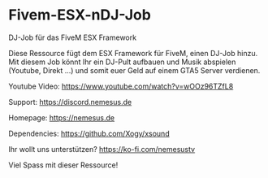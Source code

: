 # Fivem-ESX-nDJ-Job
DJ-Job für das FiveM ESX Framework

Diese Ressource fügt dem ESX Framework für FiveM, einen DJ-Job hinzu. Mit diesem Job könnt Ihr ein DJ-Pult aufbauen und Musik abspielen (Youtube, Direkt ...) und somit euer Geld auf einem GTA5 Server verdienen.

Youtube Video: https://www.youtube.com/watch?v=wOOz96TZfL8

Support: https://discord.nemesus.de

Homepage: https://nemesus.de

Dependencies: https://github.com/Xogy/xsound

Ihr wollt uns unterstützen? https://ko-fi.com/nemesustv

Viel Spass mit dieser Ressource!
